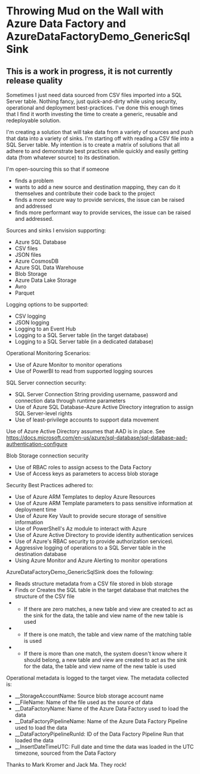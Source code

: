 # Throwing Mud on the Wall with Azure Data Factory and AzureDataFactoryDemo_GenericSqlSink

## This is a work in progress, it is not currently release quality

Sometimes I just need data sourced from CSV files imported into a SQL Server table.  Nothing fancy, just quick-and-dirty while using security, operational and deployment best-practices.  I've done this enough times that I find it worth investing the time to create a generic, reusable and redeployable solution.

I'm creating a solution that will take data from a variety of sources and push that data into a variety of sinks.  I'm starting off with reading a CSV file into a SQL Server table.  My intention is to create a matrix of solutions that all adhere to and demonstrate best practices while quickly and easily getting data (from whatever source) to its destination.

I'm open-sourcing this so that if someone 
- finds a problem 
- wants to add a new source and destination mapping, they can do it themselves and contribute their code back to the project
- finds a more secure way to provide services, the issue can be raised and addressed
- finds more performant way to provide services, the issue can be raised and addressed.

Sources and sinks I envision supporting:

- Azure SQL Database
- CSV files
- JSON files
- Azure CosmosDB
- Azure SQL Data Warehouse
- Blob Storage
- Azure Data Lake Storage
- Avro
- Parquet

Logging options to be supported:

- CSV logging 
- JSON logging
- Logging to an Event Hub
- Logging to a SQL Server table (in the target database)
- Logging to a SQL Server table (in a dedicated database)

Operational Monitoring Scenarios:

- Use of Azure Monitor to monitor operations
- Use of PowerBI to read from supported logging sources

SQL Server connection security: 

- SQL Server Connection String providing username, password and connection data through runtime parameters
- Use of Azure SQL Database-Azure Active Directory integration to assign SQL Server-level rights 
- Use of least-privilege accounts to support data movement

Use of Azure Active Directory assumes that AAD is in place.  See https://docs.microsoft.com/en-us/azure/sql-database/sql-database-aad-authentication-configure

Blob Storage connection security 

- Use of RBAC roles to assign acsess to the Data Factory
- Use of Access keys as parameters to access blob storage

Security Best Practices adhered to:

- Use of Azure ARM Templates to deploy Azure Resources
- Use of Azure ARM Template parameters to pass sensitive information at deployment time
- Use of Azure Key Vault to provide secure storage of sensitive information
- Use of PowerShell's Az module to interact with Azure
- Use of Azure Active Directory to provide identity authentication services 
- Use of Azure's RBAC security to provide authorization services\
- Aggressive logging of operations to a SQL Server table in the destination database
- Using Azure Monitor and Azure Alerting to monitor operations

AzureDataFactoryDemo_GenericSqlSink does the following:

- Reads structure metadata from a CSV file stored in blob storage
- Finds or Creates the SQL table in the target database that matches the structure of the CSV file
- - If there are zero matches, a new table and view are created to act as the sink for the data, the table and view name of the new table is used
- - If there is one match, the table and view name of the matching table is used
- - If there is more than one match, the system doesn't know where it should belong, a new table and view are created to act as the sink for the data, the table and view name of the new table is used

Operational metadata is logged to the target view.  The metadata collected is:

- __StorageAccountName:  Source blob storage account name
- __FileName:  Name of the file used as the source of data
- __DataFactoryName:  Name of the Azure Data Factory used to load the data
- __DataFactoryPipelineName:  Name of the Azure Data Factory Pipeline used to load the data
- __DataFactoryPipelineRunId:  ID of the Data Factory Pipeline Run that loaded the data
- __InsertDateTimeUTC:  Full date and time the data was loaded in the UTC timezone, sourced from the Data Factory



Thanks to Mark Kromer and Jack Ma.  They rock!
